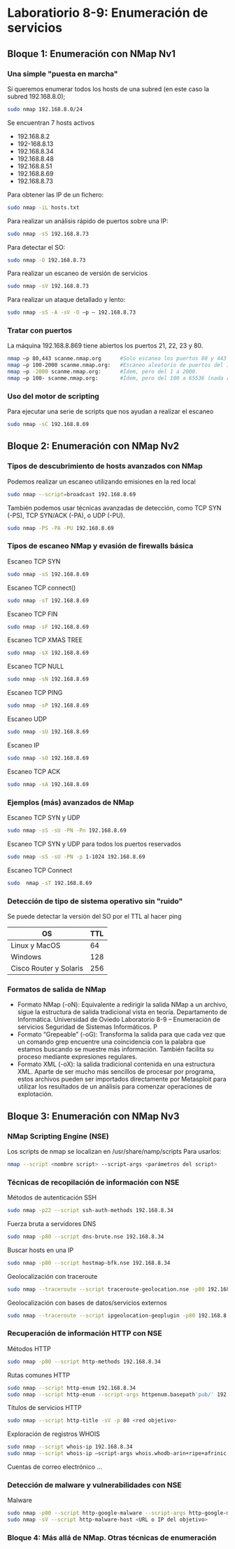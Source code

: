 # Laboratiorio 8-9: Enumeración de servicios

## Bloque 1: Enumeración con NMap Nv1

### Una simple "puesta en marcha"
Si queremos enumerar todos los hosts de una subred (en este caso la subred 192.168.8.0);
```sh
sudo nmap 192.168.8.0/24
```

Se encuentran 7 hosts activos
- 192.168.8.2
- 192-168.8.13
- 192.168.8.34
- 192.168.8.48
- 192.168.8.51
- 192.168.8.69
- 192.168.8.73

Para obtener las IP de un fichero:
```sh
sudo nmap -iL hosts.txt
```

Para realizar un análisis rápido de puertos sobre una IP:
```sh
sudo nmap -sS 192.168.8.73
```

Para detectar el SO:
```sh
sudo nmap -O 192.168.8.73
```

Para realizar un escaneo de versión de servicios
```sh
sudo nmap -sV 192.168.8.73
```

Para realizar un ataque detallado y lento:
```sh
sudo nmap -sS -A -sV -O –p – 192.168.8.73
```

### Tratar con puertos
La máquina 192.168.8.869 tiene abiertos los puertos 21, 22, 23 y 80.

```sh
nmap –p 80,443 scanme.nmap.org      #Solo escanea los puertos 80 y 443
nmap –p 100-2000 scanme.nmap.org:   #Escaneo aleatorio de puertos del 100 a 2000.
nmap –p -2000 scanme.nmap.org:      #Ídem, pero del 1 a 2000.
nmap –p 100- scanme.nmap.org:       #Ídem, pero del 100 a 65536 (nada recomendable).
```

### Uso del motor de scripting
Para ejecutar una serie de scripts que nos ayudan a realizar el escaneo
```sh
sudo nmap -sC 192.168.8.69
```

## Bloque 2: Enumeración con NMap Nv2

### Tipos de descubrimiento de hosts avanzados con NMap
Podemos realizar un escaneo utilizando emisiones en la red local
```sh
sudo nmap --script=broadcast 192.168.8.69
```

También podemos usar técnicas avanzadas de detección, como TCP SYN (-PS), TCP SYN/ACK (-PA), o UDP (-PU).
```sh
sudo nmap -PS -PA -PU 192.168.8.69
```

### Tipos de escaneo NMap y evasión de firewalls básica
Escaneo TCP SYN
```sh
sudo nmap -sS 192.168.8.69
```

Escaneo TCP connect()
```sh
sudo nmap -sT 192.168.8.69
```

Escaneo TCP FIN
```sh
sudo nmap -sF 192.168.8.69
```

Escaneo TCP XMAS TREE
```sh
sudo nmap -sX 192.168.8.69
```
Escaneo TCP NULL
```sh
sudo nmap -sN 192.168.8.69
```

Escaneo TCP PING
```sh
sudo nmap -sP 192.168.8.69
```

Escaneo UDP
```sh
sudo nmap -sU 192.168.8.69
```

Escaneo IP
```sh
sudo nmap -sO 192.168.8.69
```

Escaneo TCP ACK
```sh
sudo nmap -sA 192.168.8.69
```

### Ejemplos (más) avanzados de NMap
Escaneo TCP SYN y UDP
```sh
sudo nmap -sS -sU -PN -Pn 192.168.8.69
```

Escaneo TCP SYN y UDP para todos los puertos reservados
```sh
sudo nmap -sS -sU -PN -p 1-1024 192.168.8.69
```

Escaneo TCP Connect
```sh
sudo  nmap -sT 192.168.8.69
```

### Detección de tipo de sistema operativo sin "ruido"
Se puede detectar la versión del SO por el TTL al hacer ping

|OS           |TTL
|-------------|------------
|Linux y MacOS         |64
|Windows               |128
|Cisco Router y Solaris|256

### Formatos de salida de NMap
- Formato NMap (-oN): Equivalente a redirigir la salida NMap a un archivo, sigue la
estructura de salida tradicional vista en teoría.
Departamento de Informática. Universidad de Oviedo
Laboratorio 8-9 – Enumeración de servicios
Seguridad de Sistemas Informáticos. P
- Formato “Grepeable” (-oG): Transforma la salida para que cada vez que un comando
grep encuentre una coincidencia con la palabra que estamos buscando se muestre más información.
También facilita su proceso mediante expresiones regulares.
- Formato XML (-oX): la salida tradicional contenida en una estructura XML. Aparte de
ser mucho más sencillos de procesar por programa, estos archivos pueden ser importados
directamente por Metasploit para utilizar los resultados de un análisis para comenzar operaciones
de explotación.

## Bloque 3: Enumeración con NMap Nv3

### NMap Scripting Engine (NSE)
Los scripts de nmap se localizan en /usr/share/namp/scripts
Para usarlos:
```sh
nmap --script <nombre script> --script-args <parámetros del script>
```

### Técnicas de recopilación de información con NSE
Métodos de autenticación SSH
```sh
sudo nmap -p22 --script ssh-auth-methods 192.168.8.34
```

Fuerza bruta a servidores DNS
```sh
sudo nmap -p80 --script dns-brute.nse 192.168.8.34
```

Buscar hosts en una IP
```sh
sudo nmap -p80 --script hostmap-bfk.nse 192.168.8.34
```

Geolocalización con traceroute
```sh
sudo nmap --traceroute --script traceroute-geolocation.nse -p80 192.168.8.34
```

Geolocalización con bases de datos/servicios externos
```sh
sudo nmap --traceroute --script ipgeolocation-geoplugin -p80 192.168.8.34
```

### Recuperación de información HTTP con NSE
Métodos HTTP 
```sh
sudo nmap -p80 --script http-methods 192.168.8.34
```

Rutas comunes HTTP 
```sh
sudo nmap --script http-enum 192.168.8.34
sudo nmap --script http-enum --script-args httpenum.basepath'pub/' 192.168.8.34
```

Títulos de servicios HTTP
```sh
sudo nmap --script http-title -sV -p 80 <red objetivo>
```

Exploración de registros WHOIS
```sh
sudo nmap --script whois-ip 192.168.8.34
sudo nmap --script whois-ip –script-args whois.whodb-arin+ripe+afrinic 192.168.8.34
```

Cuentas de correo electrónico
...

### Detección de malware y vulnerabilidades con NSE

Malware
```sh
sudo nmap -p80 --script http-google-malware --script-args http-google-malware.api-<API key> <IP o dirección del objetivo>
sudo nmap -sV --script http-malware-host <URL o IP del objetivo>
```

### Bloque 4: Más allá de NMap. Otras técnicas de enumeración